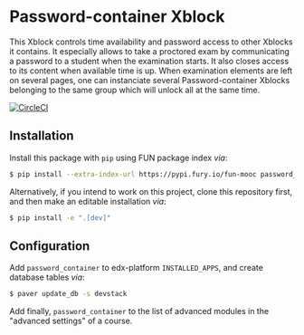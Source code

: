 Password-container Xblock
=========================

This Xblock controls time availability and password access to other Xblocks it
contains. It especially allows to take a proctored exam by communicating a
password to a student when the examination starts. It also closes access to its
content when available time is up. When examination elements are left on several
pages, one can instanciate several Password-container Xblocks belonging to the
same group which will unlock all at the same time.

[![CircleCI](https://circleci.com/gh/openfun/password-container-xblock/tree/master.svg?style=svg)](https://circleci.com/gh/openfun/password-container-xblock/tree/master)

## Installation

Install this package with `pip` using FUN package index _via_:

```bash
$ pip install --extra-index-url https://pypi.fury.io/fun-mooc password_container-xblock
```

Alternatively, if you intend to work on this project, clone this repository
first, and then make an editable installation _via_:

```bash
$ pip install -e ".[dev]"
```

## Configuration

Add `password_container` to edx-platform `INSTALLED_APPS`, and create database
tables _via_:

```bash
$ paver update_db -s devstack
```

Add finally, `password_container` to the list of advanced modules in the
"advanced settings" of a course.
